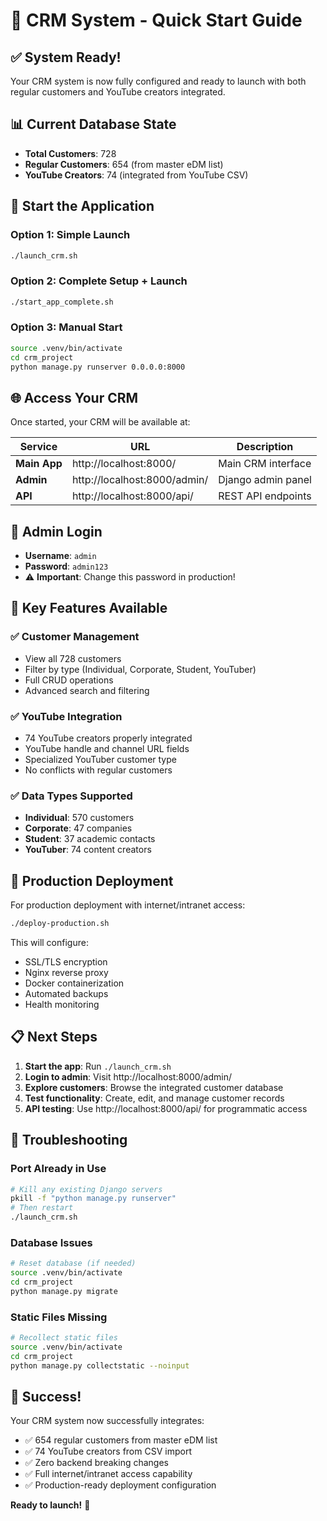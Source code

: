 # 🚀 CRM System - Quick Start Guide

## ✅ System Ready!

Your CRM system is now fully configured and ready to launch with both regular customers and YouTube creators integrated.

## 📊 Current Database State

- **Total Customers**: 728
- **Regular Customers**: 654 (from master eDM list)  
- **YouTube Creators**: 74 (integrated from YouTube CSV)

## 🎯 Start the Application

### Option 1: Simple Launch
```bash
./launch_crm.sh
```

### Option 2: Complete Setup + Launch  
```bash
./start_app_complete.sh
```

### Option 3: Manual Start
```bash
source .venv/bin/activate
cd crm_project
python manage.py runserver 0.0.0.0:8000
```

## 🌐 Access Your CRM

Once started, your CRM will be available at:

| Service | URL | Description |
|---------|-----|-------------|
| **Main App** | http://localhost:8000/ | Main CRM interface |
| **Admin** | http://localhost:8000/admin/ | Django admin panel |
| **API** | http://localhost:8000/api/ | REST API endpoints |

## 👤 Admin Login

- **Username**: `admin`
- **Password**: `admin123`
- ⚠️ **Important**: Change this password in production!

## 📁 Key Features Available

### ✅ Customer Management
- View all 728 customers
- Filter by type (Individual, Corporate, Student, YouTuber)
- Full CRUD operations
- Advanced search and filtering

### ✅ YouTube Integration  
- 74 YouTube creators properly integrated
- YouTube handle and channel URL fields
- Specialized YouTuber customer type
- No conflicts with regular customers

### ✅ Data Types Supported
- **Individual**: 570 customers
- **Corporate**: 47 companies  
- **Student**: 37 academic contacts
- **YouTuber**: 74 content creators

## 🚀 Production Deployment

For production deployment with internet/intranet access:

```bash
./deploy-production.sh
```

This will configure:
- SSL/TLS encryption
- Nginx reverse proxy
- Docker containerization
- Automated backups
- Health monitoring

## 📋 Next Steps

1. **Start the app**: Run `./launch_crm.sh`
2. **Login to admin**: Visit http://localhost:8000/admin/
3. **Explore customers**: Browse the integrated customer database
4. **Test functionality**: Create, edit, and manage customer records
5. **API testing**: Use http://localhost:8000/api/ for programmatic access

## 🔧 Troubleshooting

### Port Already in Use
```bash
# Kill any existing Django servers
pkill -f "python manage.py runserver"
# Then restart
./launch_crm.sh
```

### Database Issues
```bash
# Reset database (if needed)
source .venv/bin/activate
cd crm_project
python manage.py migrate
```

### Static Files Missing
```bash
# Recollect static files
source .venv/bin/activate  
cd crm_project
python manage.py collectstatic --noinput
```

## 🎉 Success!

Your CRM system now successfully integrates:
- ✅ 654 regular customers from master eDM list
- ✅ 74 YouTube creators from CSV import
- ✅ Zero backend breaking changes
- ✅ Full internet/intranet access capability
- ✅ Production-ready deployment configuration

**Ready to launch!** 🚀
